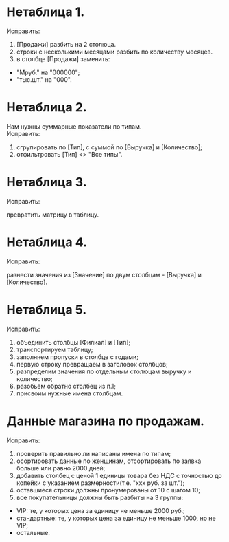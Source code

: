 # Нетаблица 1.
Исправить:

1. [Продажи] разбить на 2 столюца.<br>
2. строки с несколькими месяцами разбить по количеству месяцев.<br>
3. в столбце [Продажи] заменить:

- "Мруб." на "000000";
- "тыс.шт." на "000".

# Нетаблица 2. 
Нам нужны суммарные показатели по типам.<br>
Исправить:

1. сгрупировать по [Тип], с суммой по [Выручка] и [Количество];<br>
2. отфильтровать [Тип] <> "Все типы".<br>

# Нетаблица 3. 
Исправить:

превратить матрицу в таблицу.<br>

# Нетаблица 4.
Исправить:

разнести значения из [Значение] по двум столбцам - [Выручка] и [Количество].<br>


# Нетаблица 5.
Исправить:

1. объединить столбцы [Филиал] и [Тип];<br>
2. транспортируем таблицу;<br>
3. заполняем пропуски в столбце с годами;<br>
4. первую строку превращаем в заголовок столбцов;<br>
5. разпределим значения по отдельным столюцам выручку и количество;<br>
6. разобьём обратно столбец из п.1;<br>
7. присвоим нужные имена столбцам.<br>

# Данные магазина по продажам.
Исправить:

1. проверить правильно ли написаны имена по типам;<br>
2. осортировать данные по женщинам, отсортировать по заявка больше или равно 2000 дней;<br>
3. добавить столбец с ценой 1 единицы товара без НДС с точностью до копейки с указанием размерности(т.е. "ххх руб. за шт.");<br>
4. оставшиеся строки должны пронумерованы от 10 с шагом 10;<br>
5. все покупательницы должны быть разбиты на 3 группы:

- VIP: те, у которых цена за единицу не меньше 2000 руб.;
- стандартные: те, у которых цена за единицу не меньше 1000, но не VIP;
- остальные.









































 






















